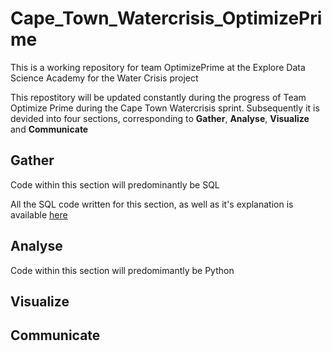 # Cape_Town_Watercrisis_OptimizePrime
This is a working repository for team OptimizePrime at the Explore Data Science Academy for the Water Crisis project

This repostitory will be updated constantly during the progress of Team Optimize Prime during the Cape Town Watercrisis sprint. 
Subsequently it is devided into four sections, corresponding to **Gather**, **Analyse**, **Visualize** and **Communicate**

## Gather
Code within this section will predominantly be SQL

All the SQL code written for this section, as well as it's explanation is available [here](https://github.com/brandries/Cape_Town_Watercrisis_OptimizePrime/blob/master/Gather/Gather_README.md)

## Analyse
Code within this section will predomimantly be Python

## Visualize

## Communicate
